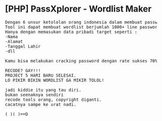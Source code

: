 # [PHP] PassXplorer - Wordlist Maker
<pre>
Dengan 6 unsur ketololan orang indonesia dalam membuat password.
Tool ini dapat membuat wordlist berjumlah 1000+ line password.
Hanya dengan memasukan data pribadi target seperti :
-Nama
-Alamat
-Tanggal Lahir
-dll

Kamu bisa melakukan cracking password dengan rate sukses 70% berhasil.

RECODE? GAY!!!
PROJECT 5 HARI BARU SELESAI.
LO PIKIR BIKIN WORDLIST GA MIKIR TOLOL!

jadi kiddie itu yang tau diri.
bukan seenaknya sendiri
recode tools orang, copyright diganti.
cacatnya sampe ke urat nadi.

(_)(_)==D
</pre>
